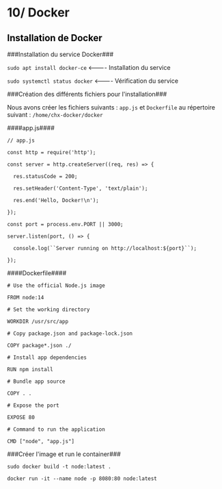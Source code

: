 # 10/ Docker

## <span style="color: black"> **Installation de Docker** ##

###Installation du service Docker###

`sudo apt install docker-ce` <---- Installation du service

`sudo systemctl status docker` <---- Vérification du service

###Création des différents fichiers pour l'installation###

Nous avons créer les fichiers suivants : `app.js` et `Dockerfile` au répertoire suivant : `/home/chx-docker/docker`

####app.js####

`// app.js`

`const http = require('http');`

`const server = http.createServer((req, res) => {`

`  res.statusCode = 200;`

`  res.setHeader('Content-Type', 'text/plain');`

`  res.end('Hello, Docker!\n');`

`});`

`const port = process.env.PORT || 3000;`

`server.listen(port, () => {`

`  console.log(``Server running on http://localhost:${port}``);`

`});`

####Dockerfile####

`# Use the official Node.js image`

`FROM node:14`

`# Set the working directory`

`WORKDIR /usr/src/app`

`# Copy package.json and package-lock.json`

`COPY package*.json ./`

`# Install app dependencies`

`RUN npm install`

`# Bundle app source`

`COPY . .`

`# Expose the port`

`EXPOSE 80`

`# Command to run the application`

`CMD ["node", "app.js"]`

###Créer l'image et run le container###

`sudo docker build -t node:latest .`

`docker run -it --name node -p 8080:80 node:latest`

